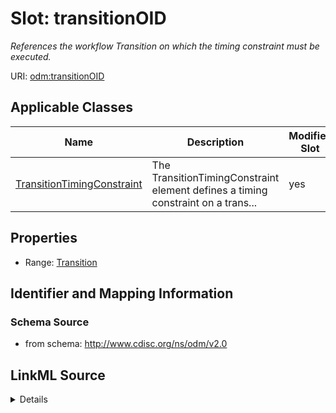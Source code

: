 # Slot: transitionOID


_References the workflow Transition on which the timing constraint must be executed._



URI: [odm:transitionOID](http://www.cdisc.org/ns/odm/v2.0/transitionOID)



<!-- no inheritance hierarchy -->




## Applicable Classes

| Name | Description | Modifies Slot |
| --- | --- | --- |
[TransitionTimingConstraint](TransitionTimingConstraint.md) | The TransitionTimingConstraint element defines a timing constraint on a trans... |  yes  |







## Properties

* Range: [Transition](Transition.md)





## Identifier and Mapping Information







### Schema Source


* from schema: http://www.cdisc.org/ns/odm/v2.0




## LinkML Source

<details>
```yaml
name: transitionOID
description: References the workflow Transition on which the timing constraint must
  be executed.
from_schema: http://www.cdisc.org/ns/odm/v2.0
rank: 1000
alias: transitionOID
domain_of:
- TransitionTimingConstraint
range: Transition

```
</details>
